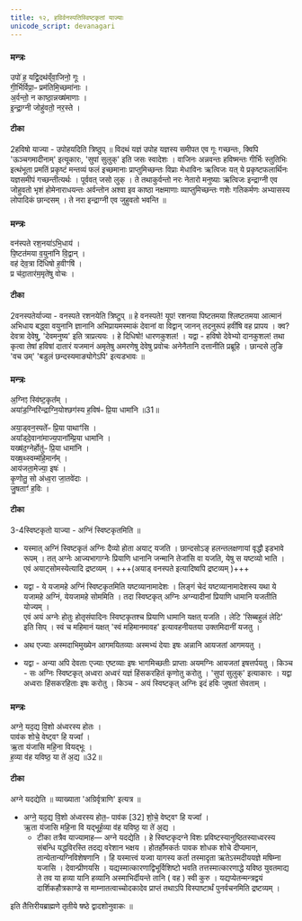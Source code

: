 ```yaml
---
title: १२, हविर्वनस्पतिस्विष्टकृतां याज्याः
unicode_script: devanagari
---
```



### मन्त्रः
उपो॑ ह॒ यद्वि॒दथ॑व्ँवा॒जिनो॒ गूः ।   
गी॒र्भिर्विप्रा॒ᳶ प्रम॑तिमि॒च्छमा॑नाः ।  
अ॒र्वन्तो॒ न काष्ठा॒न्नख्ष॑माणाः ।   
इ॒न्द्रा॒ग्नी जोहु॑वतो॒ नर॒स्ते ।   

#### टीका  
2हविषो याज्या - उपोहयदिति त्रिष्ठुप् ॥ विदथं यज्ञं उपोह यज्ञस्य समीपत एव गूः गच्छन्तः, क्विपि 'ऊञ्चगमादीनाम्' इत्यूकारः, 'सुपां सुलुक्' इति जसः स्वादेशः । वाजिनः अन्नवन्तः हविष्मन्तः गीर्भिः स्तुतिभिः इत्थंभूता प्रमतिं प्रकृष्टं मन्तव्यं फलं इच्छमानाः प्राप्तुमिच्छन्तः विप्राः मेधाविनः ऋत्विजः यत् ये प्रकृष्टफलार्थिनः यज्ञसमीपं गच्छन्तीत्यर्थः । पूर्ववत् जसो लुक् । ते तथाकुर्वन्तो नरः नेतारो मनुष्याः ऋत्विजः इन्द्राग्नी एव जोहुवतो भृशं होमेनाराधयन्तः अर्वन्तोन अश्वा इव काष्ठा नक्षमाणाः व्याप्तुमिच्छन्तः णशेः गतिकर्मणः अभ्यासस्य लोपादिकं छान्दसम् । ते नरा इन्द्राग्नी एव जुहुवतो भवन्ति ॥
### मन्त्रः
वन॑स्पते रश॒नया॑ऽभि॒धाय॑ ।   
पि॒ष्टत॑मया व॒युना॑नि वि॒द्वान् ।  
वह॑ देव॒त्रा दि॑धिषो ह॒वीꣳषि॑ ।   
प्र च॑दा॒तार॑म॒मृते॑षु वोचः ।   
#### टीका

2वनस्पतेर्याज्या - वनस्पते रशनयेति त्रिष्टुप् ॥ हे वनस्पते! यूप! रशनया पिष्टतमया श्लिष्टतमया आत्मानं अभिधाय बद्ध्वा वयुनानि ज्ञानानि अभिप्रायमस्माकं देवानां वा विद्वान् जानन् तदनुरूपं हवींषि वह प्रापय । क्व? देवत्रा देवेषु, 'देवमनुष्य' इति त्राप्रत्ययः । हे दिधिषो! धारणकुशल! । यद्वा - हविषो देवेभ्यो दानकुशल! तथा कृत्वा तेषां हविषां दातारं यजमानं अमृतेषु अमरणेषु देवेषु प्रवोचः अनेनैतानि दत्तानीति प्रब्रूहि । छान्दसे लुङि 'वच उम्' 'बडुलं छन्दस्यमाङ्योगेऽपि' इत्यडभावः ॥
### मन्त्रः
अ॒ग्निꣵ स्वि॑ष्ट॒कृत᳚म् ।   
अया॑ड॒ग्निरि॑न्द्राग्नि॒योश्छग॑स्य ह॒विष॑ᳶ प्रि॒या धामा॑नि ॥31॥  

अया॒ड्वन॒स्पते᳚ᳶ प्रि॒या पाथाꣳ॑सि ।   
अया᳚ड्दे॒वाना॑माज्य॒पाना᳚म्प्रि॒या धामा॑नि ।   
यख्ष॑द॒ग्नेर्होतु॑ᳶ प्रि॒या धामा॑नि ।   
यख्ष॒थ्स्वम्म॑हि॒मान᳚म् ।   
आय॑जता॒मेज्या॒ इषः॑ ।   
कृ॒णोतु॒ सो अ॑ध्व॒रा जा॒तवे॑दाः ।   
जु॒षताꣳ॑ ह॒विः ।   


#### टीका
3-4स्विष्टकृतो याज्या - अग्निं स्विष्टकृतमिति ॥

-  यस्मात् अग्निं स्विष्टकृतं अग्निः दैव्यो होता अयाट् यजति । छान्दसोऽङ् हलन्तलक्षणायां वृद्धौ इडभावे रूपम् । तत् अग्नेः आज्यभागाग्नेः प्रियाणि धानानि जन्मानि तेजांसि वा यजति, येषु स यष्टव्यो भाति । एवं अयाट्सोमस्येत्यादि द्रष्टव्यम् ।  +++(अयाड् वनस्पते इत्यादिष्वपि द्रष्टव्यम् )+++
-  यद्वा - ये यजामहे अग्निं स्विष्टकृतमिति यष्टव्यानामादेशः । लिङ्गं चेदं यष्टव्यानामादेशस्य यथा ये यजामहे अग्निं, येयजामहे सोममिति । तदा स्विष्टकृत् अग्निः अग्न्यादीनां प्रियाणि धामानि यजतीति योज्यम् ।   
एवं अयं अग्नेः होतुः होतृसंपादिनः स्विष्टकृतश्च प्रियाणि धामानि यक्षत् यजति । लेटि 'सिब्बहुलं लेटि' इति सिप् । स्वं च महिमानं यक्षत् 'स्वं महिमानमावह' इत्यावहनीयतया उक्तमिदानीं यजतु ।   
- अथ एज्याः अस्मदाभिमुख्येन आगमयितव्याः अस्मभ्यं देयाः इषः अन्नानि आयजतां आगमयतु ।   

- यद्वा - अन्या अपि देवताः एज्याः एष्टव्याः इषः भागमिच्छतीः प्राप्ताः अयमग्निः आयजतां इषत्तर्पयतु । किञ्च - सः अग्निः स्विष्टकृत् अध्वरा अध्वरं यज्ञं हिंसकरहितं कृणोतु करोतु । 'सुपां सुलुक्' इत्याकारः । यद्वा अध्वराः हिंसकरहिताः इषः करोतु । किञ्च - अयं स्विष्टकृत् अग्निः इदं हविः जुषतां सेवताम् ।   

### मन्त्रः
अग्ने॒ यद॒द्य वि॒शो अ॑ध्वरस्य होतः ।   
पाव॑क शोचे॒ वेष्ट्वꣳ हि यज्वा᳚ ।   
ऋ॒ता य॑जासि महि॒ना वियद्भूः ।   
ह॒व्या व॑ह यविष्ठ॒ या ते॑ अ॒द्य ॥32॥  

#### टीका

अग्ने यदद्येति ॥ व्याख्याता 'अग्रिर्वृत्राणि' इत्यत्र ॥

- अग्ने॒ यद॒द्य वि॒शो अ॑ध्वरस्य होत॒ᳶ पाव॑क [32]  शो॒चे॒ वेष्ट्वꣳ हि यज्वा᳚ ।  
ऋ॒ता य॑जासि महि॒ना वि यद्भूर्ह॒व्या व॑ह यविष्ठ॒ या ते॑ अ॒द्य ।  
  -  टीका तत्रैव याज्यामाह— अग्ने यदद्येति ।   हे स्विष्टकृदग्ने विशः प्रविष्टस्यानुष्ठितस्याध्वरस्य संबन्धि यद्धविरस्ति तदद्य वरेशान भक्षय ।   होतर्होमकर्तः पावक शोधक शोचे दीप्यमान, तान्येतान्यग्निविशेषणानि ।   हि यस्मात्त्वं यज्वा यागस्य कर्ता तस्मादृता ऋतेऽस्मदीययज्ञे मषिम्ना यजासि ।   देवान्प्रीणयसि ।   यद्यस्मात्कारणाद्विभूर्विशिष्टो भवति तत्तस्मात्कारणाद्धे यविष्ठ युवतमाद्य ते तव या हव्या यानि हव्यानि अस्माभिर्दीयन्ते तानि ( वह ) स्वी कुरु ।   यद्यप्येतन्मन्त्रद्वयं दार्शिकहौत्रकाण्डे स माम्नातत्वाच्चोदकादेव प्राप्तं तथाऽपि विस्पाष्टार्थं पुनर्वचनमिति द्रष्टव्यम् ।  


इति तैत्तिरीयब्राह्मणे तृतीये षष्ठे द्वादशोनुवाकः ॥  
